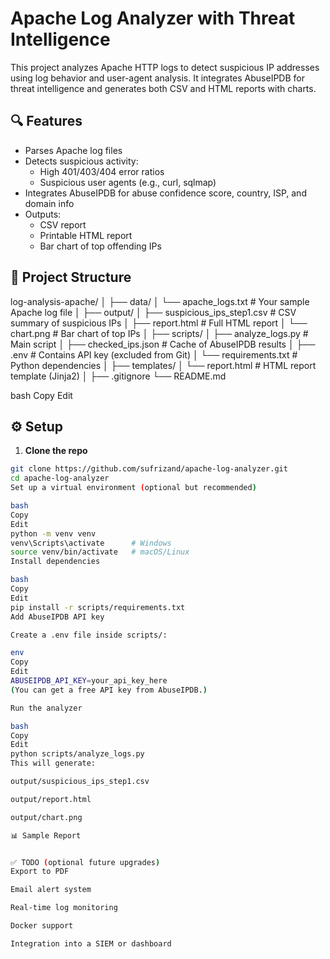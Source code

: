 # Apache Log Analyzer with Threat Intelligence

This project analyzes Apache HTTP logs to detect suspicious IP addresses using log behavior and user-agent analysis. It integrates AbuseIPDB for threat intelligence and generates both CSV and HTML reports with charts.

## 🔍 Features

- Parses Apache log files
- Detects suspicious activity:
  - High 401/403/404 error ratios
  - Suspicious user agents (e.g., curl, sqlmap)
- Integrates AbuseIPDB for abuse confidence score, country, ISP, and domain info
- Outputs:
  - CSV report
  - Printable HTML report
  - Bar chart of top offending IPs

## 📁 Project Structure

log-analysis-apache/
│
├── data/
│ └── apache_logs.txt # Your sample Apache log file
│
├── output/
│ ├── suspicious_ips_step1.csv # CSV summary of suspicious IPs
│ ├── report.html # Full HTML report
│ └── chart.png # Bar chart of top IPs
│
├── scripts/
│ ├── analyze_logs.py # Main script
│ ├── checked_ips.json # Cache of AbuseIPDB results
│ ├── .env # Contains API key (excluded from Git)
│ └── requirements.txt # Python dependencies
│
├── templates/
│ └── report.html # HTML report template (Jinja2)
│
├── .gitignore
└── README.md

bash
Copy
Edit

## ⚙️ Setup

1. **Clone the repo**

```bash
git clone https://github.com/sufrizand/apache-log-analyzer.git
cd apache-log-analyzer
Set up a virtual environment (optional but recommended)

bash
Copy
Edit
python -m venv venv
venv\Scripts\activate      # Windows
source venv/bin/activate   # macOS/Linux
Install dependencies

bash
Copy
Edit
pip install -r scripts/requirements.txt
Add AbuseIPDB API key

Create a .env file inside scripts/:

env
Copy
Edit
ABUSEIPDB_API_KEY=your_api_key_here
(You can get a free API key from AbuseIPDB.)

Run the analyzer

bash
Copy
Edit
python scripts/analyze_logs.py
This will generate:

output/suspicious_ips_step1.csv

output/report.html

output/chart.png

📊 Sample Report


✅ TODO (optional future upgrades)
Export to PDF

Email alert system

Real-time log monitoring

Docker support

Integration into a SIEM or dashboard